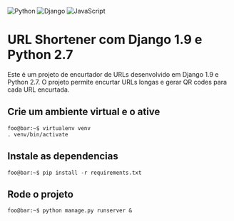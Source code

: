 ![Python](https://img.shields.io/badge/python-3670A0?style=for-the-badge&logo=python&logoColor=ffdd54) 	![Django](https://img.shields.io/badge/django-%23092E20.svg?style=for-the-badge&logo=django&logoColor=white) ![JavaScript](https://img.shields.io/badge/javascript-%23323330.svg?style=for-the-badge&logo=javascript&logoColor=%23F7DF1E) 

# URL Shortener com Django 1.9 e Python 2.7

Este é um projeto de encurtador de URLs desenvolvido em Django 1.9 e Python 2.7. O projeto permite encurtar URLs longas e gerar QR codes para cada URL encurtada.

## Crie um ambiente virtual e o ative
``` console
foo@bar:~$ virtualenv venv
. venv/bin/activate
```


## Instale as dependencias
``` console
foo@bar:~$ pip install -r requirements.txt
```

## Rode o projeto
``` console
foo@bar:~$ python manage.py runserver &
```
